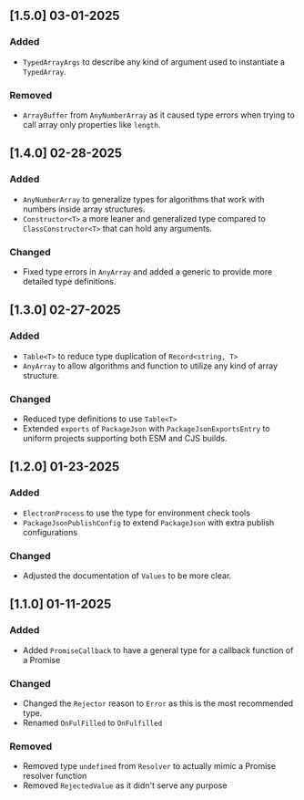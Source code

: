 ## [1.5.0] 03-01-2025

### Added

-   `TypedArrayArgs` to describe any kind of argument used to instantiate a `TypedArray`.

### Removed

-   `ArrayBuffer` from `AnyNumberArray` as it caused type errors when trying to call array only properties like `length`.

## [1.4.0] 02-28-2025

### Added

-   `AnyNumberArray` to generalize types for algorithms that work with numbers inside array structures.
-   `Constructor<T>` a more leaner and generalized type compared to `ClassConstructor<T>` that can hold any arguments.

### Changed

-   Fixed type errors in `AnyArray` and added a generic to provide more detailed type definitions.

## [1.3.0] 02-27-2025

### Added

-   `Table<T>` to reduce type duplication of `Record<string, T>`
-   `AnyArray` to allow algorithms and function to utilize any kind of array structure.

### Changed

-   Reduced type definitions to use `Table<T>`
-   Extended `exports` of `PackageJson` with `PackageJsonExportsEntry` to uniform projects supporting both ESM and CJS builds.

## [1.2.0] 01-23-2025

### Added

-   `ElectronProcess` to use the type for environment check tools
-   `PackageJsonPublishConfig` to extend `PackageJson` with extra publish configurations

### Changed

-   Adjusted the documentation of `Values` to be more clear.

## [1.1.0] 01-11-2025

### Added

-   Added `PromiseCallback` to have a general type for a callback function of a Promise

### Changed

-   Changed the `Rejector` reason to `Error` as this is the most recommended type.
-   Renamed `OnFulFilled` to `OnFulfilled`

### Removed

-   Removed type `undefined` from `Resolver` to actually mimic a Promise resolver function
-   Removed `RejectedValue` as it didn't serve any purpose
